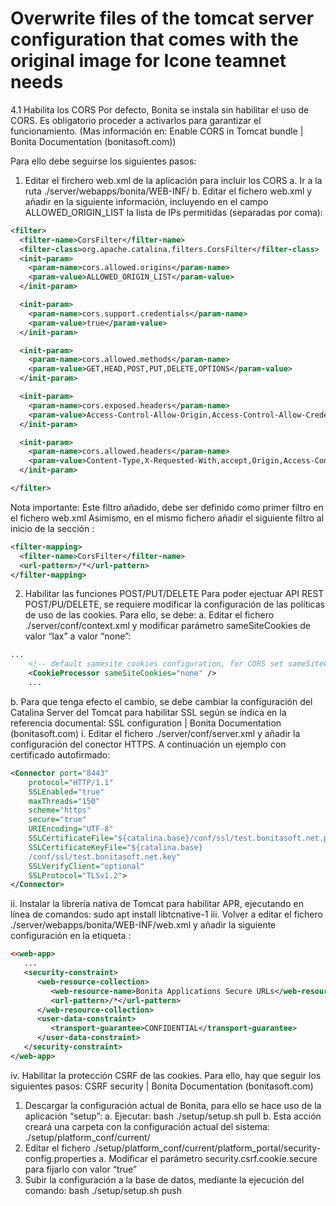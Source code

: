 # Overwrite files of the tomcat server configuration that comes with the original image for Icone teamnet needs

4.1	Habilita los CORS
Por defecto, Bonita se instala sin habilitar el uso de CORS. Es obligatorio proceder a activarlos para garantizar el funcionamiento. (Mas información en: Enable CORS in Tomcat bundle | Bonita Documentation (bonitasoft.com))

Para ello debe seguirse los siguientes pasos: 
1.	Editar el firchero web.xml de la aplicación para incluir los CORS
a.	Ir a la ruta  ./server/webapps/bonita/WEB-INF/
b.	Editar el fichero web.xml y añadir en la siguiente información, incluyendo en el campo ALLOWED_ORIGIN_LIST la lista de IPs permitidas (separadas por coma):

```xml
<filter>
  <filter-name>CorsFilter</filter-name>
  <filter-class>org.apache.catalina.filters.CorsFilter</filter-class>
  <init-param>
    <param-name>cors.allowed.origins</param-name>
    <param-value>ALLOWED_ORIGIN_LIST</param-value>
  </init-param>

  <init-param>
    <param-name>cors.support.credentials</param-name>
    <param-value>true</param-value>
  </init-param>

  <init-param>
    <param-name>cors.allowed.methods</param-name>
    <param-value>GET,HEAD,POST,PUT,DELETE,OPTIONS</param-value>
  </init-param>

  <init-param>
    <param-name>cors.exposed.headers</param-name>
    <param-value>Access-Control-Allow-Origin,Access-Control-Allow-Credentials,X-Bonita-API-Token</param-value>
  </init-param>

  <init-param>
    <param-name>cors.allowed.headers</param-name>
    <param-value>Content-Type,X-Requested-With,accept,Origin,Access-Control-Request-Method,Access-Control-Request-Headers,X-Bonita-API-Token</param-value>
  </init-param>

</filter>
```

Nota importante: Este filtro añadido, debe ser definido como primer filtro en el fichero web.xml
Asimismo, en el mismo fichero añadir el siguiente filtro al inicio de la sección <filter-mapping>:

```xml
<filter-mapping>
  <filter-name>CorsFilter</filter-name>
  <url-pattern>/*</url-pattern>
</filter-mapping>
```

2.	Habilitar las funciones POST/PUT/DELETE
Para poder ejectuar API REST POST/PU/DELETE, se requiere modificar la configuración de las políticas de uso de las cookies. Para ello, se debe:
a.	Editar el fichero ./server/conf/context.xml y modificar parámetro sameSiteCookies  de valor “lax” a valor “none”:

```xml
...
    <!-- default samesite cookies configuration, for CORS set sameSiteCookies to "none" and configure bundle for HTTPS  -->
    <CookieProcessor sameSiteCookies="none" />
    ...
```

b.	Para que tenga efecto el cambio, se debe cambiar la configuración del Catalina Server del Tomcat para habilitar SSL según se indica en la referencia documental: SSL configuration | Bonita Documentation (bonitasoft.com)
i.	Editar el fichero ./server/conf/server.xml y añadir la configuración del conector HTTPS. A continuación un ejemplo con certificado autofirmado:

```xml
<Connector port="8443"
    protocol="HTTP/1.1"
    SSLEnabled="true"
    maxThreads="150"
    scheme="https"
    secure="true"
    URIEncoding="UTF-8"
    SSLCertificateFile="${catalina.base}/conf/ssl/test.bonitasoft.net.pem"
    SSLCertificateKeyFile="${catalina.base}
    /conf/ssl/test.bonitasoft.net.key"
    SSLVerifyClient="optional"
    SSLProtocol="TLSv1.2">
</Connector>
```

ii.	Instalar la librería nativa de Tomcat para habilitar APR, ejecutando en línea de comandos: sudo apt install libtcnative-1
iii.	Volver a editar el fichero ./server/webapps/bonita/WEB-INF/web.xml y añadir la siguiente configuración en la etiqueta <web-app>:

```xml
<<web-app>
   ...
   <security-constraint>
      <web-resource-collection>
         <web-resource-name>Bonita Applications Secure URLs</web-resource-name>
         <url-pattern>/*</url-pattern>
      </web-resource-collection>
      <user-data-constraint>
         <transport-guarantee>CONFIDENTIAL</transport-guarantee>
      </user-data-constraint>
   </security-constraint>
</web-app>

```

iv.	Habilitar la protección CSRF de las cookies. Para ello, hay que seguir los siguientes pasos: CSRF security | Bonita Documentation (bonitasoft.com)
1.	Descargar la configuración actual de Bonita, para ello se hace uso de la aplicación “setup”:
a.	Ejecutar: bash ./setup/setup.sh pull
b.	Esta acción creará una carpeta con la configuración actual del sistema:  ./setup/platform_conf/current/
2.	Editar el fichero ./setup/platform_conf/current/platform_portal/security-config.properties
a.	Modificar el parámetro security.csrf.cookie.secure para fijarlo con valor “true”
3.	Subir la configuración a la base de datos, mediante la ejecución del comando: bash ./setup/setup.sh push
